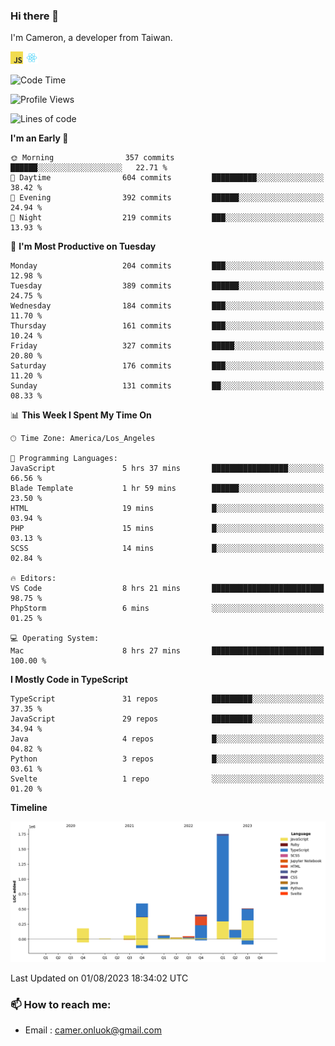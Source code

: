 ### Hi there 👋

I'm Cameron, a developer from Taiwan.


<code><img height="20" src="https://raw.githubusercontent.com/github/explore/80688e429a7d4ef2fca1e82350fe8e3517d3494d/topics/javascript/javascript.png"></code>
<code><img height="20" src="https://raw.githubusercontent.com/github/explore/80688e429a7d4ef2fca1e82350fe8e3517d3494d/topics/react/react.png"></code>



<!--START_SECTION:waka-->
![Code Time](http://img.shields.io/badge/Code%20Time-999%20hrs%2042%20mins-blue)

![Profile Views](http://img.shields.io/badge/Profile%20Views-0-blue)

![Lines of code](https://img.shields.io/badge/From%20Hello%20World%20I%27ve%20Written-3.8%20million%20lines%20of%20code-blue)

**I'm an Early 🐤** 

```text
🌞 Morning                357 commits         ██████░░░░░░░░░░░░░░░░░░░   22.71 % 
🌆 Daytime                604 commits         ██████████░░░░░░░░░░░░░░░   38.42 % 
🌃 Evening                392 commits         ██████░░░░░░░░░░░░░░░░░░░   24.94 % 
🌙 Night                  219 commits         ███░░░░░░░░░░░░░░░░░░░░░░   13.93 % 
```
📅 **I'm Most Productive on Tuesday** 

```text
Monday                   204 commits         ███░░░░░░░░░░░░░░░░░░░░░░   12.98 % 
Tuesday                  389 commits         ██████░░░░░░░░░░░░░░░░░░░   24.75 % 
Wednesday                184 commits         ███░░░░░░░░░░░░░░░░░░░░░░   11.70 % 
Thursday                 161 commits         ███░░░░░░░░░░░░░░░░░░░░░░   10.24 % 
Friday                   327 commits         █████░░░░░░░░░░░░░░░░░░░░   20.80 % 
Saturday                 176 commits         ███░░░░░░░░░░░░░░░░░░░░░░   11.20 % 
Sunday                   131 commits         ██░░░░░░░░░░░░░░░░░░░░░░░   08.33 % 
```


📊 **This Week I Spent My Time On** 

```text
🕑︎ Time Zone: America/Los_Angeles

💬 Programming Languages: 
JavaScript               5 hrs 37 mins       █████████████████░░░░░░░░   66.56 % 
Blade Template           1 hr 59 mins        ██████░░░░░░░░░░░░░░░░░░░   23.50 % 
HTML                     19 mins             █░░░░░░░░░░░░░░░░░░░░░░░░   03.94 % 
PHP                      15 mins             █░░░░░░░░░░░░░░░░░░░░░░░░   03.13 % 
SCSS                     14 mins             █░░░░░░░░░░░░░░░░░░░░░░░░   02.84 % 

🔥 Editors: 
VS Code                  8 hrs 21 mins       █████████████████████████   98.75 % 
PhpStorm                 6 mins              ░░░░░░░░░░░░░░░░░░░░░░░░░   01.25 % 

💻 Operating System: 
Mac                      8 hrs 27 mins       █████████████████████████   100.00 % 
```

**I Mostly Code in TypeScript** 

```text
TypeScript               31 repos            █████████░░░░░░░░░░░░░░░░   37.35 % 
JavaScript               29 repos            █████████░░░░░░░░░░░░░░░░   34.94 % 
Java                     4 repos             █░░░░░░░░░░░░░░░░░░░░░░░░   04.82 % 
Python                   3 repos             █░░░░░░░░░░░░░░░░░░░░░░░░   03.61 % 
Svelte                   1 repo              ░░░░░░░░░░░░░░░░░░░░░░░░░   01.20 % 
```



**Timeline**

![Lines of Code chart](https://raw.githubusercontent.com/camer0nluo/camer0nluo/main/assets/bar_graph.png)


 Last Updated on 01/08/2023 18:34:02 UTC
<!--END_SECTION:waka-->

### 📫 How to reach me:
- Email : camer.onluok@gmail.com
